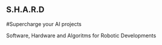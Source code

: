 ## S.H.A.R.D
#Supercharge your AI projects

Software, Hardware and Algoritms for Robotic Developments
